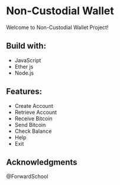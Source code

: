 # Non-Custodial Wallet

Welcome to Non-Custodial Wallet Project! 


## Build with:

+ JavaScript
+ Ether js
+ Node.js

## Features:
+ Create Account 
+ Retrieve Account 
+ Receive Bitcoin
+ Send Bitcoin
+ Check Balance
+ Help
+ Exit

## Acknowledgments

@ForwardSchool
